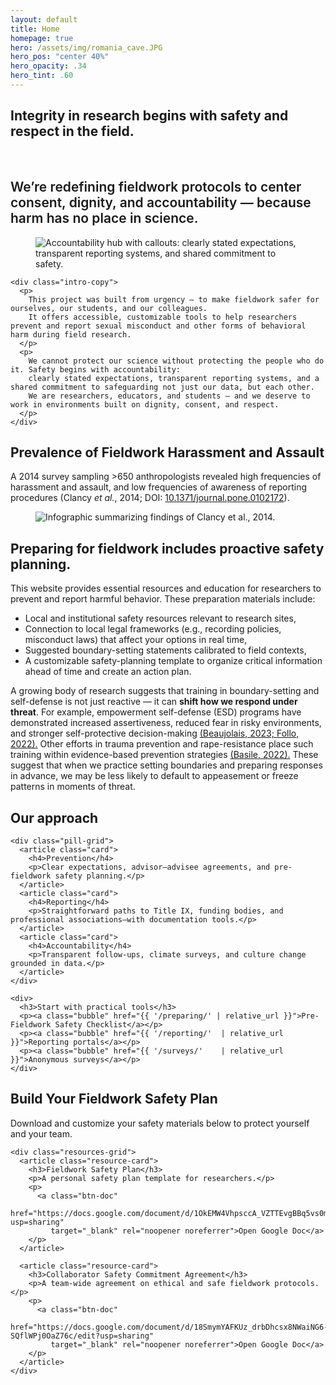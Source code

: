 ```yaml
---
layout: default
title: Home
homepage: true
hero: /assets/img/romania_cave.JPG
hero_pos: "center 40%"
hero_opacity: .34
hero_tint: .60
---
```


<!-- 1) Intro – plain background -->
<section class="section intro">
  <div class="intro-title">
    <h1><strong>Integrity in research begins with safety and respect in the field.</strong></h1>
<br>
    <h2 style="font-weight:600;">
      We’re redefining fieldwork protocols to center consent, dignity, and accountability — because harm has no place in science.
    </h2>
  </div>

  <div class="intro-row">
    <figure class="intro-graphic">
      <img
        src="{{ '/assets/img/accountability.png' | relative_url }}"
        alt="Accountability hub with callouts: clearly stated expectations, transparent reporting systems, and shared commitment to safety."
        loading="lazy" decoding="async" fetchpriority="low">
    </figure>

    <div class="intro-copy">
      <p>
        This project was built from urgency — to make fieldwork safer for ourselves, our students, and our colleagues.
        It offers accessible, customizable tools to help researchers prevent and report sexual misconduct and other forms of behavioral harm during field research.
      </p>
      <p>
        We cannot protect our science without protecting the people who do it. Safety begins with accountability:
        clearly stated expectations, transparent reporting systems, and a shared commitment to safeguarding not just our data, but each other.
        We are researchers, educators, and students — and we deserve to work in environments built on dignity, consent, and respect.
      </p>
    </div>
  </div>
</section>

<!-- 2) PREVALENCE — shared split -->
<section class="section">
<h2 class="pillhead pill--orange pill--clip-left">Prevalence of Fieldwork Harassment and Assault
</h2>
  <div class="split">
    <div class="text">
       <p>A 2014 survey sampling &gt;650 anthropologists revealed high frequencies of harassment and assault, and low frequencies of awareness of reporting procedures (Clancy <em>et&nbsp;al.</em>, 2014; DOI: <a href="https://doi.org/10.1371/journal.pone.0102172">10.1371/journal.pone.0102172</a>).</p>
    </div>
    <figure class="art">
      <img
        src="{{ '/assets/img/prevalencegraphic.png' | relative_url }}"
        alt="Infographic summarizing findings of Clancy et al., 2014."
        loading="lazy" decoding="async">
    </figure>
  </div>
</section>

<!-- 3) PREPARING — shared split -->
<section class="section">
  <div class="pill pill--soil pill--clip-right">
    <h2 class="pill__title">Preparing for fieldwork includes proactive safety planning.</h2>
    <p>This website provides essential resources and education for researchers to prevent and report harmful behavior. These preparation materials include:</p>
    <ul>
      <li>Local and institutional safety resources relevant to research sites,</li>
      <li>Connection to local legal frameworks (e.g., recording policies, misconduct laws) that affect your options in real time,</li>
      <li>Suggested boundary-setting statements calibrated to field contexts,</li>
      <li>A customizable safety-planning template to organize critical information ahead of time and create an action plan.</li>
    </ul>
  </div>
  <p>
    A growing body of research suggests that training in boundary-setting and self-defense is not just reactive — it can <strong>shift how we respond under threat</strong>. For example, empowerment self-defense (ESD) programs have demonstrated increased assertiveness, reduced fear in risky environments, and stronger self-protective decision-making <a href="https://doi.org/10.1177/08862605221082734">(Beaujolais, 2023; </a><a href="https://doi.org/10.33043/SSWJ.2.1.63-76">Follo, 2022).</a> Other efforts in trauma prevention and rape-resistance place such training within evidence-based prevention strategies <a href="https://doi.org/10.1080/10926771.2022.2046224">(Basile, 2022).</a> These suggest that when we practice setting boundaries and preparing responses in advance, we may be less likely to default to appeasement or freeze patterns in moments of threat.
  </p>
</section>

<!-- 4) OUR APPROACH — consistent grid utility -->
<section class="pillband pill--slate pill--clip-left">
  <div class="section">
    <h2>Our approach</h2>

    <div class="pill-grid">
      <article class="card">
        <h4>Prevention</h4>
        <p>Clear expectations, advisor–advisee agreements, and pre-fieldwork safety planning.</p>
      </article>
      <article class="card">
        <h4>Reporting</h4>
        <p>Straightforward paths to Title IX, funding bodies, and professional associations—with documentation tools.</p>
      </article>
      <article class="card">
        <h4>Accountability</h4>
        <p>Transparent follow-ups, climate surveys, and culture change grounded in data.</p>
      </article>
    </div>

    <div>
      <h3>Start with practical tools</h3>
      <p><a class="bubble" href="{{ '/preparing/' | relative_url }}">Pre-Fieldwork Safety Checklist</a></p>
      <p><a class="bubble" href="{{ '/reporting/'  | relative_url }}">Reporting portals</a></p>
      <p><a class="bubble" href="{{ '/surveys/'    | relative_url }}">Anonymous surveys</a></p>
    </div>
  </div>
</section>

<!-- 5) RESOURCES — circular cards -->
<section class="pillband pill--sage pill--clip-right">
  <div class="section resources">
    <h2>Build Your Fieldwork Safety Plan</h2>
    <p class="lede">Download and customize your safety materials below to protect yourself and your team.</p>

    <div class="resources-grid">
      <article class="resource-card">
        <h3>Fieldwork Safety Plan</h3>
        <p>A personal safety plan template for researchers.</p>
        <p>
          <a class="btn-doc"
             href="https://docs.google.com/document/d/1OkEMW4VhpsccA_VZTTEvgBBq5vs0mCOEDg9Xk6f34Ss/edit?usp=sharing"
             target="_blank" rel="noopener noreferrer">Open Google Doc</a>
        </p>
      </article>

      <article class="resource-card">
        <h3>Collaborator Safety Commitment Agreement</h3>
        <p>A team-wide agreement on ethical and safe fieldwork protocols.</p>
        <p>
          <a class="btn-doc"
             href="https://docs.google.com/document/d/18SmymYAFKUz_drbDhcsx8NWaiNG6-SQflWPj0OaZ76c/edit?usp=sharing"
             target="_blank" rel="noopener noreferrer">Open Google Doc</a>
        </p>
      </article>
    </div>
  </div>
</section>
